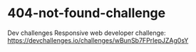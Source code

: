 # 404-not-found-challenge
Dev challenges Responsive web developer challenge: https://devchallenges.io/challenges/wBunSb7FPrIepJZAg0sY
